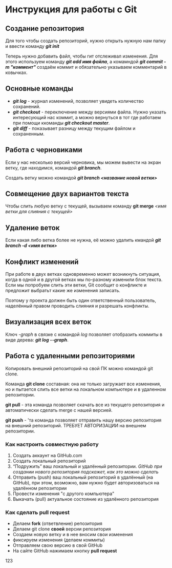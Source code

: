 # Инструкция для работы с Git

## Создание репозитория
Для того чтобы создать репозиторий, нужно открыть нужную нам папку и ввести команду ***git init***

Теперь нужно добавить файл, чтобы гит отслеживал изменения. Для этого используем команду ***git add  имя файла***, а комамндой ***git commit -m "коммент"*** создаём коммит и обязательно указываем комментарий в ковычках.

## Основные команды

* __*git log*__ - журнал изменений, позволяет увидеть количество сохранений.
* __*git checkout*__ - переключение между версиями файла. Нужно указать интересующий нас коммит, а можно вернуться в тот где работаем при помощи ккоманды __*git checkout master*__.
* __*git diff*__ - показывает разницу между текущим файлом и сохраненным.

## Работа с черновиками

Если у нас несколько версий черновика, мы можем вывести на экран ветку, где находимся, командой __*git branch*__.

Создать ветку можно командой __*git branch <название новой ветки>*__

## Совмещение двух вариантов текста

Чтобы слить любую ветку с текущей, вызываем команду **git merge** *<имя ветки для слияния с текущей>*

## Удаление веток
Если какая либо ветка более не нужна, её можно удалить кмандой __*git branch -d <имя ветки>*__

## Конфликт изменений
При работе в двух ветках одновременно может возникнуть ситуация, когда в одной и в другой ветках мы по-разному изменили блок текста. Если мы попробуем слить эти ветки, Git сообщит о конфликте и предложит выбратьт какие же изменения записать.

Поэтому у проекта должен быть один ответственный пользователь, наделённый правом проводить слияния и разрешать конфликты.

## Визуализация всех веток
Ключ *-graph* в связке с командой *log* позволяет отобразить коммиты в виде дерева: __*git log --graph*__.

## Работа с удаленными репозиториями
Копировать внешний репозиторий на свой ПК можно командой git clone.

Команда **git clone** составная: она не только загружает все изменения, но и пытается слить все ветки на локальном компьютере и в удаленном репозитории.

**git pull** - эта команда позволяет скачать все из текущего репозитория и автоматически сделать merge с нашей версией.

**git push** - 'та команда позволяет отправить нашу версию репозитория на внешний репозиторий. ТРЕБУЕТ АВТОРИЗАЦИИ на внешнем репозитории.

### Как настроить совместную работу
1. Создать аккаунт на GitHub.com
2. Создать локальный репозиторий
3. “Подружить” ваш локальный и удалённый репозитории. *GitHub при создании нового репозитория подскажет, как это можно сделать*
4. Отправить (push) ваш локальный репозиторий в удалённый (на GitHub), при этом, возможно, 
вам нужно будет авторизоваться на удалённом репозитории
5. Провести изменения "с другого компьютера"
6. Выкачать (pull) актуальное состояние из удалённого репозитория

### Как сделать pull request
* Делаем **fork** (ответвление) репозитория
* Делаем git clone **своей** версии репозитория
* Создаем новую ветку и в нее вносим свои изменения
* фиксируем изменения (делаем коммиты)
* Отправляем свою версию в свой GitHub
* На сайте GitHub нажимаем кнопку **pull request**

123